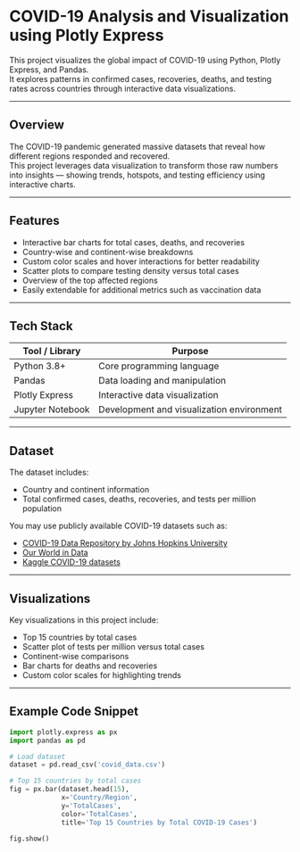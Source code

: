 # COVID-19 Analysis and Visualization using Plotly Express

This project visualizes the global impact of COVID-19 using Python, Plotly Express, and Pandas.  
It explores patterns in confirmed cases, recoveries, deaths, and testing rates across countries through interactive data visualizations.

---

## Overview

The COVID-19 pandemic generated massive datasets that reveal how different regions responded and recovered.  
This project leverages data visualization to transform those raw numbers into insights — showing trends, hotspots, and testing efficiency using interactive charts.

---

## Features

- Interactive bar charts for total cases, deaths, and recoveries  
- Country-wise and continent-wise breakdowns  
- Custom color scales and hover interactions for better readability  
- Scatter plots to compare testing density versus total cases  
- Overview of the top affected regions  
- Easily extendable for additional metrics such as vaccination data

---

## Tech Stack

| Tool / Library | Purpose |
|-----------------|----------|
| Python 3.8+ | Core programming language |
| Pandas | Data loading and manipulation |
| Plotly Express | Interactive data visualization |
| Jupyter Notebook | Development and visualization environment |

---

## Dataset

The dataset includes:
- Country and continent information  
- Total confirmed cases, deaths, recoveries, and tests per million population  

You may use publicly available COVID-19 datasets such as:
- [COVID-19 Data Repository by Johns Hopkins University](https://github.com/CSSEGISandData/COVID-19)
- [Our World in Data](https://ourworldindata.org/coronavirus-source-data)
- [Kaggle COVID-19 datasets](https://www.kaggle.com/datasets)

---

## Visualizations

Key visualizations in this project include:

- Top 15 countries by total cases  
- Scatter plot of tests per million versus total cases  
- Continent-wise comparisons  
- Bar charts for deaths and recoveries  
- Custom color scales for highlighting trends  

---

## Example Code Snippet

```python
import plotly.express as px
import pandas as pd

# Load dataset
dataset = pd.read_csv('covid_data.csv')

# Top 15 countries by total cases
fig = px.bar(dataset.head(15),
             x='Country/Region',
             y='TotalCases',
             color='TotalCases',
             title='Top 15 Countries by Total COVID-19 Cases')

fig.show()
